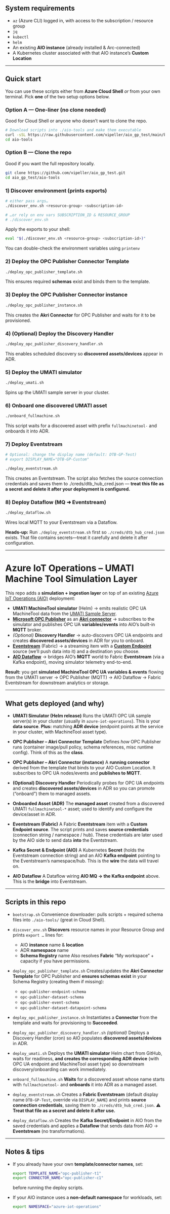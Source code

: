 ## System requirements

* `az` (Azure CLI) logged in, with access to the subscription / resource group
* `jq`
* `kubectl`
* `helm`
* An existing **AIO instance** (already installed & Arc-connected)
* A Kubernetes cluster associated with that AIO instance’s **Custom Location**

---

## Quick start

You can use these scripts either from **Azure Cloud Shell** *or* from your own terminal. Pick **one** of the two setup options below.

### Option A — One-liner (no clone needed)

Good for Cloud Shell or anyone who doesn’t want to clone the repo.

```bash
# Download scripts into ./aio-tools and make them executable
curl -sSL https://raw.githubusercontent.com/vipeller/aio_gp_test/main/bootstrap.sh | bash
cd aio-tools
```

### Option B — Clone the repo

Good if you want the full repository locally.

```bash
git clone https://github.com/vipeller/aio_gp_test.git
cd aio_gp_test/aio-tools
```


### 1) Discover environment (prints exports)

```bash
# either pass args…
./discover_env.sh <resource-group> <subscription-id>

# …or rely on env vars SUBSCRIPTION_ID & RESOURCE_GROUP
# ./discover_env.sh
```

Apply the exports to your shell:

```bash
eval "$(./discover_env.sh <resource-group> <subscription-id>)"
```

You can double-check the environment variables using `printenv`

### 2) Deploy the OPC Publisher **Connector Template**

```bash
./deploy_opc_publisher_template.sh
```

This ensures required **schemas** exist and binds them to the template.

### 3) Deploy the OPC Publisher **Connector instance**

```bash
./deploy_opc_publisher_instance.sh
```

This creates the **Akri Connector** for OPC Publisher and waits for it to be provisioned.

### 4) (Optional) Deploy the **Discovery Handler**

```bash
./deploy_opc_publisher_discovery_handler.sh
```

This enables scheduled discovery so **discovered assets/devices** appear in ADR.

### 5) Deploy the **UMATI simulator**

```bash
./deploy_umati.sh
```

Spins up the UMATI sample server in your cluster.

### 6) Onboard one **discovered UMATI asset**

```bash
./onboard_fullmachine.sh
```

This script waits for a discovered asset with prefix `fullmachinetool-` and onboards it into ADR.

### 7) Deploy **Eventstream**

```bash
# Optional: change the display name (default: DTB-GP-Test)
# export DISPLAY_NAME="DTB-GP-Custom"

./deploy_eventstream.sh
```

This creates an Eventstream. The script also fetches the source connection credentials and saves them to ./creds/dtb_hub_cred.json — **treat this file as a secret and delete it after your deployment is configured.**

### 8) Deploy **Dataflow** (MQ ➜ Eventstream)

```bash
./deploy_dataflow.sh
```

Wires local MQTT to your Eventstream via a Dataflow.

**Heads-up:** Run `./deploy_eventstream.sh` first so `./creds/dtb_hub_cred.json` exists. That file contains secrets—treat it carefully and delete it after configuration.

---
# Azure IoT Operations – UMATI Machine Tool Simulation Layer

This repo adds a **simulation + ingestion layer** on top of an existing [Azure IoT Operations (AIO)][AIO] deployment:

* **UMATI MachineTool simulator** (Helm) → emits realistic OPC UA MachineTool data from the [UMATI Sample Server].
* **[Microsoft OPC Publisher]** as an **[Akri connector]** → subscribes to the simulator and publishes OPC UA **variables/events** into AIO’s built-in **MQTT** broker.
* *(Optional)* **Discovery Handler** → auto-discovers OPC UA endpoints and creates **discovered assets/devices** in ADR for you to onboard.
* **[Eventstream]** (Fabric) → a streaming item with a **[Custom Endpoint]** source (we’ll push data into it) and a destination you choose.
* **[AIO Dataflow]** → bridges AIO’s **MQTT** world to Fabric **Eventstream** (via a Kafka endpoint), moving simulator telemetry end-to-end.

**Result:** you get **simulated MachineTool OPC UA variables & events** flowing from the UMATI server → OPC Publisher (MQTT) → AIO Dataflow → Fabric Eventstream for downstream analytics or storage.

[AIO]: https://learn.microsoft.com/azure/iot-operations/
[UMATI Sample Server]: https://github.com/umati/Sample-Server
[Microsoft OPC Publisher]: https://azure.github.io/Industrial-IoT/opc-publisher/
[Akri connector]: https://learn.microsoft.com/en-us/azure/iot-operations/discover-manage-assets/overview-akri
[Eventstream]: https://learn.microsoft.com/en-us/fabric/real-time-intelligence/event-streams/overview?tabs=enhancedcapabilities
[Custom Endpoint]: https://learn.microsoft.com/en-us/fabric/real-time-intelligence/event-streams/add-source-custom-app?pivots=enhanced-capabilities
[AIO Dataflow]: https://learn.microsoft.com/en-us/azure/iot-operations/connect-to-cloud/overview-dataflow

---

## What gets deployed (and why)

* **UMATI Simulator (Helm release)**
  Runs the UMATI OPC UA sample server(s) in your cluster (usually in `azure-iot-operations`). This is your **data source**.
  **Plus:** matching **ADR device** (endpoint points at the service in your cluster, with MachineTool asset type).

* **OPC Publisher – Akri Connector Template**
  Defines *how* OPC Publisher runs (container image/pull policy, schema references, misc runtime config). Think of this as the **class**.

* **OPC Publisher – Akri Connector (instance)**
  A **running connector** derived from the template that binds to your AIO Custom Location. It subscribes to OPC UA nodes/events and **publishes to MQTT**.

* **(Optional) Discovery Handler**
  Periodically probes for OPC UA endpoints and creates **discovered assets/devices** in ADR so you can promote (“onboard”) them to managed assets.

* **Onboarded Asset (ADR)**
  The **managed asset** created from a discovered UMATI `fullmachinetool-*` asset; used to identify and configure the device/asset in ADR.

* **Eventstream (Fabric)**
  A Fabric **Eventstream** item with a **Custom Endpoint source**. The script prints and saves **source credentials** (connection string / namespace / hub).
  These credentials are later used by the AIO side to send data **into** the Eventstream.

* **Kafka Secret & Endpoint (AIO)**
  A Kubernetes **Secret** (holds the Eventstream connection string) and an AIO **Kafka endpoint** pointing to the Eventstream’s namespace/hub. This is the **wire** the data will travel on.

* **AIO Dataflow**
  A Dataflow wiring **AIO MQ → the Kafka endpoint** above. This is the **bridge** into Eventstream.
  
---

## Scripts in this repo

* `bootstrap.sh`
  Convenience downloader: pulls scripts + required schema files into `./aio-tools/` (great in Cloud Shell).

* `discover_env.sh`
  **Discovers** resource names in your Resource Group and prints `export …` lines for:

  * AIO **instance** name & **location**
  * ADR **namespace** name
  * **Schema Registry** name
    Also resolves **Fabric** “My workspace” + capacity if you have permissions.

* `deploy_opc_publisher_template.sh`
  Creates/updates the **Akri Connector Template** for OPC Publisher and **ensures schemas exist** in your Schema Registry (creating them if missing):

  * `opc-publisher-endpoint-schema`
  * `opc-publisher-dataset-schema`
  * `opc-publisher-event-schema`
  * `opc-publisher-dataset-datapoint-schema`

* `deploy_opc_publisher_instance.sh`
  Instantiates a **Connector** from the template and waits for provisioning to **Succeeded**.

* `deploy_opc_publisher_discovery_handler.sh` *(optional)*
  Deploys a Discovery Handler (cron) so AIO populates **discovered assets/devices** in ADR.

* `deploy_umati.sh`
  Deploys the **UMATI simulator** Helm chart from GitHub, waits for readiness, **and creates the corresponding ADR device** (with OPC UA endpoint and MachineTool asset type) so downstream discovery/onboarding can work immediately.

* `onboard_fullmachine.sh`
  **Waits** for a discovered asset whose name starts with `fullmachinetool-` and **onboards** it into ADR as a managed asset.

* `deploy_eventstream.sh`
  Creates a **Fabric Eventstream** (default display name `DTB-GP-Test`, override via `DISPLAY_NAME`) and prints **source connection credentials**, saving them to `./creds/dtb_hub_cred.json`.
  ⚠️ **Treat that file as a secret and delete it after use.**

* `deploy_dataflow.sh`
  Creates the **Kafka Secret/Endpoint** in AIO from the saved credentials and applies a **Dataflow** that sends data from AIO → **Eventstream** (no transformations).

---


## Notes & tips

* If you already have your own **template/connector names**, set:

  ```bash
  export TEMPLATE_NAME="opc-publisher-t1"
  export CONNECTOR_NAME="opc-publisher-c1"
  ```

  before running the deploy scripts.

* If your AIO instance uses a **non-default namespace** for workloads, set:

  ```bash
  export NAMESPACE="azure-iot-operations"
  ```
